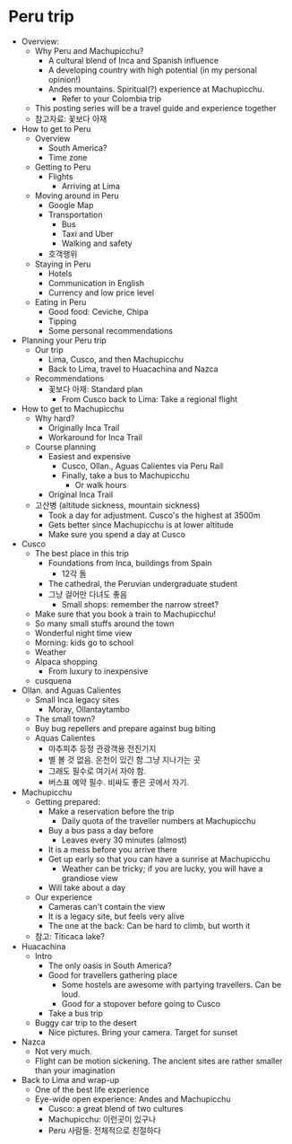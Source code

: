 # Peru trip 
  * Overview:
    - Why Peru and Machupicchu?
      * A cultural blend of Inca and Spanish influence
      * A developing country with high potential (in my personal opinion!)
      * Andes mountains. Spiritual(?) experience at Machupicchu.
        - Refer to your Colombia trip
    - This posting series will be a travel guide and experience together
    - 참고자료: 꽃보다 아재
  * How to get to Peru
    - Overview
      * South America? 
      * Time zone
    - Getting to Peru
      * Flights
        - Arriving at Lima
    - Moving around in Peru
      * Google Map
      * Transportation
        - Bus
        - Taxi and Uber
        - Walking and safety
      * 호객행위
    - Staying in Peru
      * Hotels
      * Communication in English
      * Currency and low price level
    - Eating in Peru
      * Good food: Ceviche, Chipa
      * Tipping 
      * Some personal recommendations
  * Planning your Peru trip
    - Our trip
      * Lima, Cusco, and then Machupicchu
      * Back to Lima, travel to Huacachina and Nazca
    - Recommendations
      * 꽃보다 아재: Standard plan
        - From Cusco back to Lima: Take a regional flight
  * How to get to Machupicchu
    - Why hard?
      * Originally Inca Trail
      * Workaround for Inca Trail
    - Course planning
      * Easiest and expensive
        - Cusco, Ollan., Aguas Calientes via Peru Rail
        - Finally, take a bus to Machupicchu 
          * Or walk hours
      * Original Inca Trail 
    - 고산병 (altitude sickness, mountain sickness)
      * Took a day for adjustment. Cusco's the highest at 3500m
      * Gets better since Machupicchu is at lower altitude
      * Make sure you spend a day at Cusco
  * Cusco
    - The best place in this trip
      * Foundations from Inca, buildings from Spain
        - 12각 돌
      * The cathedral, the Peruvian undergraduate student
      * 그냥 걸어만 다녀도 좋음
        - Small shops: remember the narrow street?
    - Make sure that you book a train to Machupicchu!
    - So many small stuffs around the town
    - Wonderful night time view
    - Morning: kids go to school
    - Weather
    - Alpaca shopping
      * From luxury to inexpensive
    - cusquena
  * Ollan. and Aguas Calientes  
    - Small Inca legacy sites
      * Moray, Ollantaytambo
    - The small town? 
    - Buy bug repellers and prepare against bug biting 
    - Aquas Calientes
      * 마추피추 등정 관광객용 전진기지
      * 별 볼 것 없음. 온천이 있긴 함.그냥 지나가는 곳
      * 그래도 필수로 여기서 자야 함. 
      * 버스표 예약 필수. 비싸도 좋은 곳에서 자기.
  * Machupicchu
    - Getting prepared:
      * Make a reservation before the trip
        - Daily quota of the traveller numbers at Machupicchu
      * Buy a bus pass a day before
        - Leaves every 30 minutes (almost)
      * It is a mess before you arrive there
      * Get up early so that you can have a sunrise at Machupicchu
        - Weather can be tricky; if you are lucky, you will have a grandiose
          view
      * Will take about a day
    - Our experience
      * Cameras can't contain the view
      * It is a legacy site, but feels very alive 
      * The one at the back: Can be hard to climb, but worth it
    - 참고: Titicaca lake?
  * Huacachina 
    - Intro
      * The only oasis in South America?
      * Good for travellers gathering place
        - Some hostels are awesome with partying travellers. Can be loud.
        - Good for a stopover before going to Cusco
      * Take a bus trip  
    - Buggy car trip to the desert
      * Nice pictures. Bring your camera. Target for sunset
  * Nazca
    - Not very much. 
    - Flight can be motion sickening. The ancient sites are rather smaller than your
      imagination
  * Back to Lima and wrap-up
    - One of the best life experience
    - Eye-wide open experience: Andes and Machupicchu
      * Cusco: a great blend of two cultures
      * Machupicchu: 이런곳이 있구나
      * Peru 사람들: 전체적으로 친절하다

